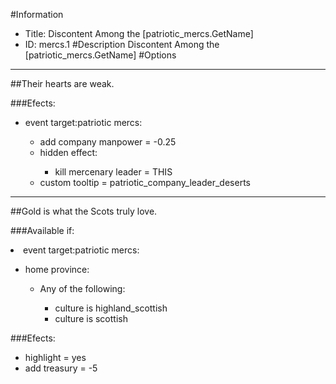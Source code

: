#Information
 - Title: Discontent Among the [patriotic_mercs.GetName]
 - ID: mercs.1
#Description
Discontent Among the [patriotic_mercs.GetName]
#Options

___
##Their hearts are weak.

###Efects:<ul><li>event target:patriotic mercs:</li><ul><li>add company manpower = -0.25</li><li>hidden effect:</li><ul><li>kill mercenary leader = THIS</li></ul><li>custom tooltip = patriotic_company_leader_deserts</li></ul></ul>

___
##Gold is what the Scots truly love.

###Available if:
<li>event target:patriotic mercs:</li><ul><li>home province:</li><ul><li>Any of the following:</li><ul><li>culture is highland_scottish</li><li>culture  is scottish</li></ul></ul></ul>

###Efects:<ul><li>highlight = yes</li><li>add treasury = -5</li></ul>
